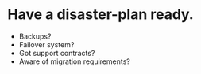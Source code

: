 # Have a disaster-plan ready.

  * Backups?
  * Failover system?
  * Got support contracts?
  * Aware of migration requirements?

